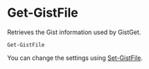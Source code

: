 # Get-GistFile

Retrieves the Gist information used by GistGet.

```pwsh
Get-GistFile
```

You can change the settings using [Set-GistFile](Set-GistFile.md).